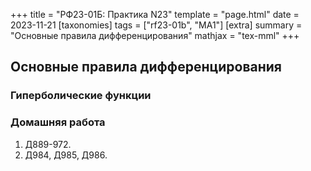 +++
title = "РФ23-01Б: Практика N23"
template = "page.html"
date = 2023-11-21
[taxonomies]
tags = ["rf23-01b", "MA1"]
[extra]
summary = "Основные правила дифференцирования"
mathjax = "tex-mml"
+++

<!-- more -->
## Основные правила дифференцирования

### Гиперболические функции



### Домашняя работа

1. Д889-972.
2. Д984, Д985, Д986.
